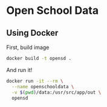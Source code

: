 # Open School Data

## Using Docker
First, build image

```sh
docker build -t opensd .
```

And run it!
```sh
docker run -it --rm \
  --name openschooldata \
  -v $(pwd)/data:/usr/src/app/out \
  opensd
```
